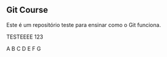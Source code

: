 ## Git Course

Este é um repositório teste para ensinar como o Git funciona.

TESTEEEE 123

A B C D E F G

